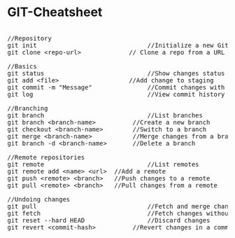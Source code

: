 # GIT-Cheatsheet

<pre>

//Repository  
git init                              //Initialize a new Git repo  
git clone &lt;repo-url&gt;             // Clone a repo from a URL   

//Basics  
git status                            //Show changes status   
git add &lt;file&gt;                   //Add change to staging  
git commit -m "Message"               //Commit changes with a message  
git log                               //View commit history  

//Branching  
git branch                            //List branches  
git branch &lt;branch-name&gt;          //Create a new branch  
git checkout &lt;branch-name&gt;        //Switch to a branch  
git merge &lt;branch-name&gt;           //Merge changes from a branch  
git branch -d &lt;branch-name&gt;       //Delete a branch  

//Remote repositories  
git remote                            //List remotes  
git remote add &lt;name&gt; &lt;url&gt;  //Add a remote  
git push &lt;remote&gt; &lt;branch&gt;   //Push changes to a remote  
git pull &lt;remote&gt; &lt;branch&gt;   //Pull changes from a remote  

//Undoing changes  
git pull                              //Fetch and merge changes  
git fetch                             //Fetch changes without merging  
git reset --hard HEAD                 //Discard changes  
git revert &lt;commit-hash&gt;          //Revert changes in a commit  

</pre>
